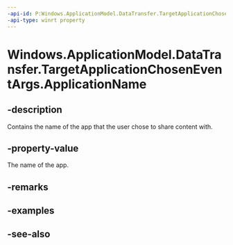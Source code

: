 ----api-id: P:Windows.ApplicationModel.DataTransfer.TargetApplicationChosenEventArgs.ApplicationName
-api-type: winrt property
---<!-- Property syntaxpublic string ApplicationName { get; }--># Windows.ApplicationModel.DataTransfer.TargetApplicationChosenEventArgs.ApplicationName## -descriptionContains the name of the app that the user chose to share content with.## -property-valueThe name of the app.## -remarks## -examples## -see-also